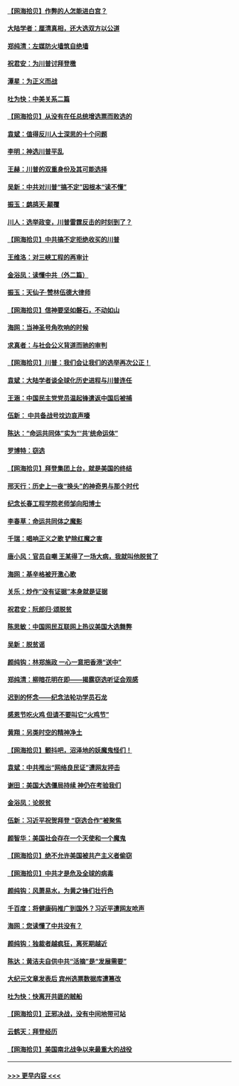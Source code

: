 #### [【网海拾贝】作弊的人怎能进白宫？](../pages/nsc993/n12603546.md?t=12090551) 
#### [大陆学者：厘清真相，还大选双方以公道](../pages/nsc993/n12603475.md?t=12090551) 
#### [郑纯清：左媒防火墙筑自绝墙](../pages/nsc993/n12602226.md?t=12090551) 
#### [祝君安：为川普讨拜登檄](../pages/nsc993/n12602199.md?t=12090551) 
#### [潭星：为正义而战](../pages/nsc993/n12600926.md?t=12090551) 
#### [吐为快：中美关系二篇](../pages/nsc993/n12600908.md?t=12090551) 
#### [【网海拾贝】从没有在任总统增选票而败选的](../pages/nsc993/n12600435.md?t=12090551) 
#### [袁斌：值得反川人士深思的十个问题](../pages/nsc993/n12600332.md?t=12090551) 
#### [李明：神选川普平乱](../pages/nsc993/n12599751.md?t=12090551) 
#### [王赫：川普的双重身份及其可能选择](../pages/nsc993/n12599723.md?t=12090551) 
#### [吴新：中共对川普“搞不定”因根本“读不懂”](../pages/nsc993/n12599502.md?t=12090551) 
#### [振玉：鹧鸪天‧颠覆](../pages/nsc993/n12599494.md?t=12090551) 
#### [川人：选举政变，川普雷霆反击的时刻到了？](../pages/nsc993/n12599291.md?t=12090551) 
#### [【网海拾贝】中共搞不定拒绝收买的川普](../pages/nsc993/n12598955.md?t=12090551) 
#### [王维洛：对三峡工程的再审计](../pages/nsc993/n12598436.md?t=12090551) 
#### [金浴凤：读懂中共（外二篇）](../pages/nsc993/n12597943.md?t=12090551) 
#### [振玉：天仙子‧赞林伍德大律师](../pages/nsc993/n12597929.md?t=12090551) 
#### [【网海拾贝】信神要坚如磐石，不动如山](../pages/nsc993/n12597901.md?t=12090551) 
#### [海网：当神圣号角吹响的时候](../pages/nsc993/n12595891.md?t=12090551) 
#### [求真者：与社会公义背道而驰的审判](../pages/nsc993/n12595868.md?t=12090551) 
#### [【网海拾贝】川普：我们会让我们的选举再次公正！](../pages/nsc993/n12594930.md?t=12090551) 
#### [袁斌：大陆学者谈全球化历史进程与川普连任](../pages/nsc993/n12594690.md?t=12090551) 
#### [王涵：中国民主党党员温起锋遣返中国后被捕](../pages/nsc993/n12594540.md?t=12090551) 
#### [伍新： 中共备战号坟边哀声嚎](../pages/nsc993/n12593086.md?t=12090551) 
#### [陈达：“命运共同体”实为“‘共’统命运体”](../pages/nsc993/n12590865.md?t=12090551) 
#### [罗博特：窃选](../pages/nsc993/n12590619.md?t=12090551) 
#### [【网海拾贝】拜登集团上台，就是美国的终结](../pages/nsc993/n12589725.md?t=12090551) 
#### [邢天行：历史上一夜“换头”的神奇男与那个时代](../pages/nsc993/n12589424.md?t=12090551) 
#### [纪念长春工程学院老师邹向阳博士](../pages/nsc993/n12585390.md?t=12090551) 
#### [李春草：命运共同体之魔影](../pages/nsc993/n12585026.md?t=12090551) 
#### [千瑞：唱响正义之歌 铲除红魔之害](../pages/nsc993/n12585002.md?t=12090551) 
#### [唐小风：官员自嘲 王某得了一场大病，我就叫他脱贫了](../pages/nsc993/n12584981.md?t=12090551) 
#### [海网：基辛格被开激心歌](../pages/nsc993/n12584946.md?t=12090551) 
#### [关乐：炒作“没有证据”本身就是证据](../pages/nsc993/n12583146.md?t=12090551) 
#### [祝君安：阮郎归‧颂脱贫](../pages/nsc993/n12583119.md?t=12090551) 
#### [陈思敏：中国网民互联网上热议美国大选舞弊](../pages/nsc993/n12582845.md?t=12090551) 
#### [吴新：脱贫谣](../pages/nsc993/n12580839.md?t=12090551) 
#### [颜纯钩：林郑施政 一心一意把香港“送中”](../pages/nsc993/n12580805.md?t=12090551) 
#### [郑纯清：柳暗花明在即——揭露窃选听证会观感](../pages/nsc993/n12580795.md?t=12090551) 
#### [迟到的怀念——纪念法轮功学员石龙](../pages/nsc993/n12580245.md?t=12090551) 
#### [感恩节吃火鸡  但请不要叫它“火鸡节”](../pages/nsc993/n12580252.md?t=12090551) 
#### [黄翔：另类时空的精神净土](../pages/nsc993/n12578638.md?t=12090551) 
#### [【网海拾贝】颤抖吧，沼泽地的妖魔鬼怪们！](../pages/nsc993/n12578552.md?t=12090551) 
#### [袁斌：中共推出“网络良民证”遭网友抨击](../pages/nsc993/n12578511.md?t=12090551) 
#### [谢田：美国大选僵局持续 神仍在考验我们](../pages/nsc993/n12577432.md?t=12090551) 
#### [金浴凤：论脱贫](../pages/nsc993/n12576386.md?t=12090551) 
#### [伍新：习近平祝贺拜登 “窃选合作”被聚焦](../pages/nsc993/n12576358.md?t=12090551) 
#### [颜智华：美国社会存在一个天使和一个魔鬼](../pages/nsc993/n12574299.md?t=12090551) 
#### [【网海拾贝】绝不允许美国被共产主义者偷窃](../pages/nsc993/n12573396.md?t=12090551) 
#### [【网海拾贝】中共才是危及全球的病毒](../pages/nsc993/n12571204.md?t=12090551) 
#### [颜纯钩：风萧易水，为黄之锋们壮行色](../pages/nsc993/n12571487.md?t=12090551) 
#### [千百度：将健康码推广到国外？习近平遭网友呛声](../pages/nsc993/n12570808.md?t=12090551) 
#### [海网：您读懂了中共没有？](../pages/nsc993/n12570487.md?t=12090551) 
#### [颜纯钩：独裁者越疯狂，离死期越近](../pages/nsc993/n12569055.md?t=12090551) 
#### [陈达：黄洁夫自供中共“活摘”是“发展需要”](../pages/nsc993/n12568541.md?t=12090551) 
#### [大纪元文章发表后 宾州选票数据库遭篡改](../pages/nsc993/n12568105.md?t=12090551) 
#### [吐为快：快离开共匪的贼船](../pages/nsc993/n12568462.md?t=12090551) 
#### [【网海拾贝】正邪决战，没有中间地带可站](../pages/nsc993/n12568439.md?t=12090551) 
#### [云鹤天：拜登经历](../pages/nsc993/n12567294.md?t=12090551) 
#### [【网海拾贝】美国南北战争以来最重大的战役](../pages/nsc993/n12567247.md?t=12090551) 

----
#### [ >>> 更早内容 <<< ](../indexes/nsc993-earlier.md)
